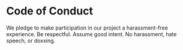 # Code of Conduct

We pledge to make participation in our project a harassment-free experience.
Be respectful. Assume good intent. No harassment, hate speech, or doxxing.
